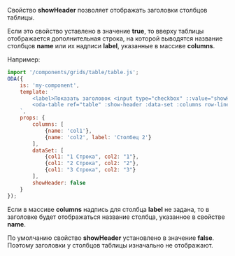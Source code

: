 Свойство **showHeader** позволяет отображать заголовки столбцов таблицы.

Если это свойство уставлено в значение **true**, то вверху таблицы отображается дополнительная строка, на которой выводятся название столбцов **name** или их надписи **label**, указанные в массиве **columns**.

Например:

```javascript _run_line_edit_loadoda_[my-component.js]_h=160_
import '/components/grids/table/table.js';
ODA({
    is: 'my-component',
    template: `
        <label>Показать заголовок <input type="checkbox" ::value="showHeader" ></label>
        <oda-table ref="table" :show-header :data-set :columns row-lines col-lines auto-width></oda-table>
    `,
    props: {
        columns: [
            {name: 'col1'},
            {name: 'col2', label: 'Столбец 2'}
        ],
        dataSet: [
            {col1: "1 Строка", col2: "1"},
            {col1: "2 Строка", col2: "2"},
            {col1: "3 Строка", col2: "3"}
        ],
        showHeader: false
    }
});
```

Если в массиве **columns** надпись для столбца **label** не задана, то в заголовке будет отображаться название столбца, указанное в свойстве **name**.

По умолчанию свойство **showHeader** установлено в значение **false**. Поэтому заголовки у столбцов таблицы изначально не отображают.

